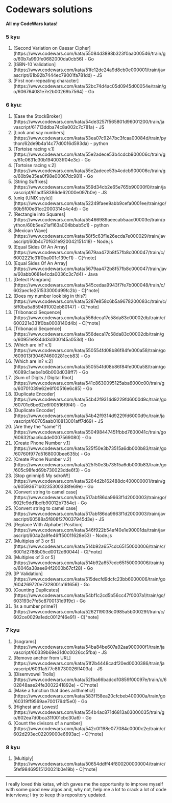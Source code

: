 # Codewars solutions
<b>All my CodeWars katas!</b>

### <b>5 kyu</b>
<ol>
<li>[Second Variation on Caesar Cipher](https://www.codewars.com/kata/55084d3898b323f0aa000546/train/go/60b7a990fe0682000da0cb56) - Go</li>
<li>[ISBN-10 Validation](https://www.codewars.com/kata/51fc12de24a9d8cb0e000001/train/javascript/61b92b7444ec79001fa781dd) - JS</li>
<li>[First non-repeating character](https://www.codewars.com/kata/52bc74d4ac05d0945d00054e/train/go/606764081e7e2b00269b7564) - Go</li>
</ol>

### <b>6 kyu</b>:
<ol>
<li>[Ease the StockBroker](https://www.codewars.com/kata/54de3257f565801d96001200/train/javascript/61713ddba74c8a002c7c781a) - JS</li>
<li>[Look and say numbers](https://www.codewars.com/kata/53ea07c9247bc3fcaa00084d/train/python/62de9b4a14c77d0016d593da) - python</li>
<li>[Tortoise racing v.1](https://www.codewars.com/kata/55e2adece53b4cdcb900006c/train/go/61c0631c30b194003ff04e3c) - Go</li>
<li>[Tortoise racing v.2](https://www.codewars.com/kata/55e2adece53b4cdcb900006c/train/go/60b9e35ea0f98e00067dc981) - Go</li>
<li>[String Suffixes](https://www.codewars.com/kata/559d34cb2e65e765b90000f0/train/javascript/61adf58386de62000e097b0e) - JS</li>
<li>[uniq (UNIX style)](https://www.codewars.com/kata/52249faee9abb9cefa0001ee/train/go/60b5f00e81cc2000314c4c4d) - Go</li>
<li>[Rectangle into Squares](https://www.codewars.com/kata/55466989aeecab5aac00003e/train/python/60b5ee21af163a004bbab5c1) - python</li>
<li>[Mexican Wave](https://www.codewars.com/kata/58f5c63f1e26ecda7e000029/train/javascript/60b4c70f631e920042151418) - Node.js</li>
<li>[Equal Sides Of An Array](https://www.codewars.com/kata/5679aa472b8f57fb8c000047/train/c/6002221e31f0ba001c139cf1) - C[^note]</li>
<li>[Equal Sides Of An Array](https://www.codewars.com/kata/5679aa472b8f57fb8c000047/train/java/60abb0681e4cda0036c3c7d4) - Java</li>
<li>[Detect Pangram](https://www.codewars.com/kata/545cedaa9943f7fe7b000048/train/c/602aec1e251533000d99fc2b) - C[^note]</li>
<li>[Does my number look big in this?](https://www.codewars.com/kata/5287e858c6b5a9678200083c/train/c/5ff0ba5a859491002eb80147) - C[^note]</li>
<li>[Tribonacci Sequence](https://www.codewars.com/kata/556deca17c58da83c00002db/train/c/600221e331f0ba0008140d4b) - C[^note]</li>
<li>[Tribonacci Sequence](https://www.codewars.com/kata/556deca17c58da83c00002db/train/go/60951e934dd3d300145a053d) - Go</li>
<li>[Which are in? v.1](https://www.codewars.com/kata/550554fd08b86f84fe000a58/train/go/609013f304674600281ccb83) - Go</li>
<li>[Which are in? v.2](https://www.codewars.com/kata/550554fd08b86f84fe000a58/train/go/6089c1aebe1b6b000d038ff7) - Go</li>
<li>[Sum of Digits / Digital Root](https://www.codewars.com/kata/541c8630095125aba6000c00/train/go/60701039e62e6f00516e6c85) - Go</li>
<li>[Duplicate Encoder](https://www.codewars.com/kata/54b42f9314d9229fd6000d9c/train/go/60701c6be62e6f00516f9f4f) - Go</li>
<li>[Duplicate Encoder](https://www.codewars.com/kata/54b42f9314d9229fd6000d9c/train/javascript/60705aab010813001aff7d69) - JS</li>
<li>[Are they the "same"?](https://www.codewars.com/kata/550498447451fbbd7600041c/train/go/60632faac6c4de0007569080) - Go</li>
<li>[Create Phone Number v.1](https://www.codewars.com/kata/525f50e3b73515a6db000b83/train/go/60760f977d5168000bee635b) - Go</li>
<li>[Create Phone Number v.2](https://www.codewars.com/kata/525f50e3b73515a6db000b83/train/go/605c98fed69b730023dde6f3) - Go</li>
<li>[Stop gninnipS My sdroW!](https://www.codewars.com/kata/5264d2b162488dc400000001/train/go/60593671b0235300338fe69e) - Go</li>
<li>[Convert string to camel case](https://www.codewars.com/kata/517abf86da9663f1d2000003/train/go/602fc9dd1bcfb90012b7354e) - Go</li>
<li>[Convert string to camel case](https://www.codewars.com/kata/517abf86da9663f1d2000003/train/javascript/60588a5f808f270037945d3e) - JS</li>
<li>[Replace With Alphabet Position](https://www.codewars.com/kata/546f922b54af40e1e90001da/train/javascript/604a2a9fe46ff50011628e53) - Node.js</li>
<li>[Multiples of 3 or 5](https://www.codewars.com/kata/514b92a657cdc65150000006/train/c/6001d2788b05cd0012d60044) - C[^note]</li>
<li>[Multiples of 3 or 5](https://www.codewars.com/kata/514b92a657cdc65150000006/train/go/6046a38aee94f2000b67cf28) - Go</li>
<li>[IP Validation](https://www.codewars.com/kata/515decfd9dcfc23bb6000006/train/go/604269720e7328001a161656) - Go</li>
<li>[Counting Duplicates](https://www.codewars.com/kata/54bf1c2cd5b56cc47f0007a1/train/go/603193c7fe5c8700131d919c) - Go</li>
<li>[Is a number prime?](https://www.codewars.com/kata/5262119038c0985a5b00029f/train/c/602ce0029a1edc0012f46e91) - C[^note]</li>
</ol>

### <b>7 kyu</b>
<ol>
<li>[Isograms](https://www.codewars.com/kata/54ba84be607a92aa900000f1/train/javascript/60339b69e31d0c0026cc5fba) - JS</li>
<li>[Remove anchor from URL](https://www.codewars.com/kata/51f2b4448cadf20ed0000386/train/javascript/6031a577c8ff730026ff403a) - JS</li>
<li>[Disemvowel Trolls](https://www.codewars.com/kata/52fba66badcd10859f00097e/train/c/602848aae24fe3002241892e) - C[^note]</li>
<li>[Make a function that does arithmetic!](https://www.codewars.com/kata/583f158ea20cfcbeb400000a/train/go/60319ff9569ae7001794f5e0) - Go</li>
<li>[Highest and Lowest](https://www.codewars.com/kata/554b4ac871d6813a03000035/train/go/602ea7d0bca31f001cbc30a6) - Go</li>
<li>[Count the divisors of a number](https://www.codewars.com/kata/542c0f198e077084c0000c2e/train/c/602d293ec02209000e6693ac) - C[^note]</li>
</ol>

### <b>8 kyu</b>
<ol>
<li>[Multiply](https://www.codewars.com/kata/50654ddff44f800200000004/train/c/5fef98469515120021b0e19b) - C[^note]</li>
</ol>
<hr>

I really loved this katas, which gaves me the opportunity to improve myself with some good new algos and, why not, help me a lot to crack a lot of code interviews; I try to keep this repository updated.

[^note]: (All the C solutions were thought for Uni purpose only, so I did not paid a lot of attention to algo complexity)
